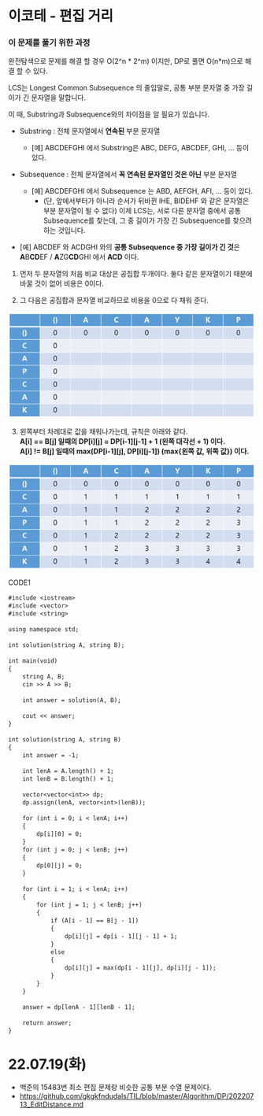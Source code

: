 #  이코테 - 편집 거리

### 이 문제를 풀기 위한 과정
완전탐색으로 문제를 해결 할 경우 O(2^n * 2^m) 이지만, DP로 풀면 O(n*m)으로 해결 할 수 있다.  

LCS는 Longest Common Subsequence 의 줄임말로, 공통 부분 문자열 중 가장 길이가 긴 문자열을 말합니다.

이 때, Substring과 Subsequence와의 차이점을 알 필요가 있습니다.

* Substring : 전체 문자열에서 **연속된** 부분 문자열
    * [예] ABCDEFGHI 에서 Substring은 ABC, DEFG, ABCDEF, GHI, … 등이 있다.
* Subsequence : 전체 문자열에서 **꼭 연속된 문자열인 것은 아닌** 부분 문자열
    * [예] ABCDEFGHI 에서 Subsequence 는 ABD, AEFGH, AFI, … 등이 있다.
        * (단, 앞에서부터가 아니라 순서가 뒤바뀐 IHE, BIDEHF 와 같은 문자열은 부분 문자열이 될 수 없다)
이제 LCS는, 서로 다른 문자열 중에서 공통 Subsequence를 찾는데, 그 중 길이가 가장 긴 Subsequence를 찾으려 하는 것입니다.

* [예] ABCDEF 와 ACDGHI 와의 **공통 Subsequence 중 가장 길이가 긴 것**은
**A**B**CD**EF / **A**ZG**CD**GHI 에서 **ACD** 이다.
  
  
1. 먼저 두 문자열의 처음 비교 대상은 공집합 두개이다. 둘다 같은 문자열이기 때문에 바꿀 것이 없어 비용은 0이다.  

2. 그 다음은 공집합과 문자열 비교하므로 비용을 0으로 다 채워 준다.  

![](https://github.com/gkgkfndudals/TIL/blob/master/Algorithm/img/img_20220719_LCS1.PNG)

3. 왼쪽부터 차례대로 값을 채워나가는데, 규칙은 아래와 같다.  
**A[i] == B[j] 일때의 DP[i][j] = DP[i-1][j-1] + 1 (왼쪽 대각선 + 1) 이다.**  
**A[i] != B[j] 일때의 max(DP[i-1][j], DP[i][j-1]) (max{왼쪽 값, 위쪽 값}) 이다.**  

![](https://github.com/gkgkfndudals/TIL/blob/master/Algorithm/img/img_20220719_LCS2.PNG)


CODE1

    #include <iostream>
    #include <vector>
    #include <string>

    using namespace std;

    int solution(string A, string B);

    int main(void)
    {
        string A, B;
        cin >> A >> B;

        int answer = solution(A, B);

        cout << answer;
    }

    int solution(string A, string B)
    {
        int answer = -1;

        int lenA = A.length() + 1;
        int lenB = B.length() + 1;

        vector<vector<int>> dp;
        dp.assign(lenA, vector<int>(lenB));

        for (int i = 0; i < lenA; i++)
        {
            dp[i][0] = 0;
        }
        for (int j = 0; j < lenB; j++)
        {
            dp[0][j] = 0;
        }

        for (int i = 1; i < lenA; i++)
        {
            for (int j = 1; j < lenB; j++)
            {
                if (A[i - 1] == B[j - 1])
                {
                    dp[i][j] = dp[i - 1][j - 1] + 1;
                }
                else
                {
                    dp[i][j] = max(dp[i - 1][j], dp[i][j - 1]);
                }
            }
        }

        answer = dp[lenA - 1][lenB - 1];

        return answer;
    }

# 22.07.19(화)
* 백준의 15483번 최소 편집 문제랑 비슷한 공통 부분 수열 문제이다.
* https://github.com/gkgkfndudals/TIL/blob/master/Algorithm/DP/20220713_EditDistance.md